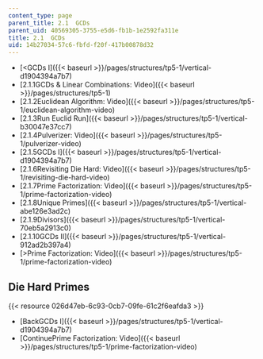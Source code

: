 ```yaml
---
content_type: page
parent_title: 2.1  GCDs
parent_uid: 40569305-3755-e5d6-fb1b-1e2592fa311e
title: 2.1  GCDs
uid: 14b27034-57c6-fbfd-f20f-417b00878d32
---
```


*   [<GCDs I]({{< baseurl >}}/pages/structures/tp5-1/vertical-d1904394a7b7)
*   [2.1.1GCDs & Linear Combinations: Video]({{< baseurl >}}/pages/structures/tp5-1)
*   [2.1.2Euclidean Algorithm: Video]({{< baseurl >}}/pages/structures/tp5-1/euclidean-algorithm-video)
*   [2.1.3Run Euclid Run]({{< baseurl >}}/pages/structures/tp5-1/vertical-b30047e37cc7)
*   [2.1.4Pulverizer: Video]({{< baseurl >}}/pages/structures/tp5-1/pulverizer-video)
*   [2.1.5GCDs I]({{< baseurl >}}/pages/structures/tp5-1/vertical-d1904394a7b7)
*   [2.1.6Revisiting Die Hard: Video]({{< baseurl >}}/pages/structures/tp5-1/revisiting-die-hard-video)
*   [2.1.7Prime Factorization: Video]({{< baseurl >}}/pages/structures/tp5-1/prime-factorization-video)
*   [2.1.8Unique Primes]({{< baseurl >}}/pages/structures/tp5-1/vertical-abe126e3ad2c)
*   [2.1.9Divisors]({{< baseurl >}}/pages/structures/tp5-1/vertical-70eb5a2913c0)
*   [2.1.10GCDs II]({{< baseurl >}}/pages/structures/tp5-1/vertical-912ad2b397a4)
*   [\>Prime Factorization: Video]({{< baseurl >}}/pages/structures/tp5-1/prime-factorization-video)

Die Hard Primes
---------------

{{< resource 026d47eb-6c93-0cb7-09fe-61c2f6eafda3 >}}

*   [BackGCDs I]({{< baseurl >}}/pages/structures/tp5-1/vertical-d1904394a7b7)
*   [ContinuePrime Factorization: Video]({{< baseurl >}}/pages/structures/tp5-1/prime-factorization-video)